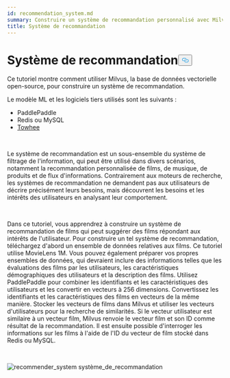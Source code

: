 ```yaml
---
id: recommendation_system.md
summary: Construire un système de recommandation personnalisé avec Milvus.
title: Système de recommandation
---
```

<h1 id="Recommender-System" class="common-anchor-header">Système de recommandation<button data-href="#Recommender-System" class="anchor-icon" translate="no">
      <svg translate="no"
        aria-hidden="true"
        focusable="false"
        height="20"
        version="1.1"
        viewBox="0 0 16 16"
        width="16"
      >
        <path
          fill="#0092E4"
          fill-rule="evenodd"
          d="M4 9h1v1H4c-1.5 0-3-1.69-3-3.5S2.55 3 4 3h4c1.45 0 3 1.69 3 3.5 0 1.41-.91 2.72-2 3.25V8.59c.58-.45 1-1.27 1-2.09C10 5.22 8.98 4 8 4H4c-.98 0-2 1.22-2 2.5S3 9 4 9zm9-3h-1v1h1c1 0 2 1.22 2 2.5S13.98 12 13 12H9c-.98 0-2-1.22-2-2.5 0-.83.42-1.64 1-2.09V6.25c-1.09.53-2 1.84-2 3.25C6 11.31 7.55 13 9 13h4c1.45 0 3-1.69 3-3.5S14.5 6 13 6z"
        ></path>
      </svg>
    </button></h1><p>Ce tutoriel montre comment utiliser Milvus, la base de données vectorielle open-source, pour construire un système de recommandation.</p>
<p>Le modèle ML et les logiciels tiers utilisés sont les suivants :</p>
<ul>
<li>PaddlePaddle</li>
<li>Redis ou MySQL</li>
<li><a href="https://towhee.io/">Towhee</a></li>
</ul>
<p></br></p>
<p>Le système de recommandation est un sous-ensemble du système de filtrage de l'information, qui peut être utilisé dans divers scénarios, notamment la recommandation personnalisée de films, de musique, de produits et de flux d'informations. Contrairement aux moteurs de recherche, les systèmes de recommandation ne demandent pas aux utilisateurs de décrire précisément leurs besoins, mais découvrent les besoins et les intérêts des utilisateurs en analysant leur comportement.</p>
<p></br></p>
<p>Dans ce tutoriel, vous apprendrez à construire un système de recommandation de films qui peut suggérer des films répondant aux intérêts de l'utilisateur. Pour construire un tel système de recommandation, téléchargez d'abord un ensemble de données relatives aux films. Ce tutoriel utilise MovieLens 1M. Vous pouvez également préparer vos propres ensembles de données, qui devraient inclure des informations telles que les évaluations des films par les utilisateurs, les caractéristiques démographiques des utilisateurs et la description des films. Utilisez PaddlePaddle pour combiner les identifiants et les caractéristiques des utilisateurs et les convertir en vecteurs à 256 dimensions. Convertissez les identifiants et les caractéristiques des films en vecteurs de la même manière. Stocker les vecteurs de films dans Milvus et utiliser les vecteurs d'utilisateurs pour la recherche de similarités. Si le vecteur utilisateur est similaire à un vecteur film, Milvus renvoie le vecteur film et son ID comme résultat de la recommandation. Il est ensuite possible d'interroger les informations sur les films à l'aide de l'ID du vecteur de film stocké dans Redis ou MySQL.</p>
<p></br></p>
<p>
  
   <span class="img-wrapper"> <img translate="no" src="/docs/v2.5.x/assets/recommendation_system.png" alt="recommender_system" class="doc-image" id="recommender_system" />
   </span> <span class="img-wrapper"> <span>système_de_recommandation</span> </span></p>
